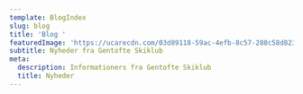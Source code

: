 ```yaml
---
template: BlogIndex
slug: blog
title: 'Blog '
featuredImage: 'https://ucarecdn.com/03d89118-59ac-4efb-8c57-288c58d823d6/'
subtitle: Nyheder fra Gentofte Skiklub
meta:
  description: Informationers fra Gentofte Skiklub
  title: Nyheder
---
```


